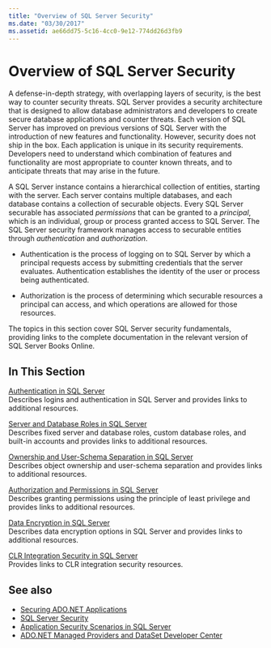 ```yaml
---
title: "Overview of SQL Server Security"
ms.date: "03/30/2017"
ms.assetid: ae66dd75-5c16-4cc0-9e12-774dd26d3fb9
---
```

# Overview of SQL Server Security
A defense-in-depth strategy, with overlapping layers of security, is the best way to counter security threats. SQL Server provides a security architecture that is designed to allow database administrators and developers to create secure database applications and counter threats. Each version of SQL Server has improved on previous versions of SQL Server with the introduction of new features and functionality. However, security does not ship in the box. Each application is unique in its security requirements. Developers need to understand which combination of features and functionality are most appropriate to counter known threats, and to anticipate threats that may arise in the future.  
  
 A SQL Server instance contains a hierarchical collection of entities, starting with the server. Each server contains multiple databases, and each database contains a collection of securable objects. Every SQL Server securable has associated *permissions* that can be granted to a *principal*, which is an individual, group or process granted access to SQL Server. The SQL Server security framework manages access to securable entities through *authentication* and *authorization*.  
  
- Authentication is the process of logging on to SQL Server by which a principal requests access by submitting credentials that the server evaluates. Authentication establishes the identity of the user or process being authenticated.  
  
- Authorization is the process of determining which securable resources a principal can access, and which operations are allowed for those resources.  
  
 The topics in this section cover SQL Server security fundamentals, providing links to the complete documentation in the relevant version of SQL Server Books Online.  
  
## In This Section  
 [Authentication in SQL Server](../../../../../docs/framework/data/adonet/sql/authentication-in-sql-server.md)  
 Describes logins and authentication in SQL Server and provides links to additional resources.  
  
 [Server and Database Roles in SQL Server](../../../../../docs/framework/data/adonet/sql/server-and-database-roles-in-sql-server.md)  
 Describes fixed server and database roles, custom database roles, and built-in accounts and provides links to additional resources.  
  
 [Ownership and User-Schema Separation in SQL Server](../../../../../docs/framework/data/adonet/sql/ownership-and-user-schema-separation-in-sql-server.md)  
 Describes object ownership and  user-schema separation and provides links to additional resources.  
  
 [Authorization and Permissions in SQL Server](../../../../../docs/framework/data/adonet/sql/authorization-and-permissions-in-sql-server.md)  
 Describes granting permissions using the principle of least privilege and provides links to additional resources.  
  
 [Data Encryption in SQL Server](../../../../../docs/framework/data/adonet/sql/data-encryption-in-sql-server.md)  
 Describes data encryption options in SQL Server and provides links to additional resources.  
  
 [CLR Integration Security in SQL Server](../../../../../docs/framework/data/adonet/sql/clr-integration-security-in-sql-server.md)  
 Provides links to CLR integration security resources.  
  
## See also

- [Securing ADO.NET Applications](../../../../../docs/framework/data/adonet/securing-ado-net-applications.md)
- [SQL Server Security](../../../../../docs/framework/data/adonet/sql/sql-server-security.md)
- [Application Security Scenarios in SQL Server](../../../../../docs/framework/data/adonet/sql/application-security-scenarios-in-sql-server.md)
- [ADO.NET Managed Providers and DataSet Developer Center](https://go.microsoft.com/fwlink/?LinkId=217917)
